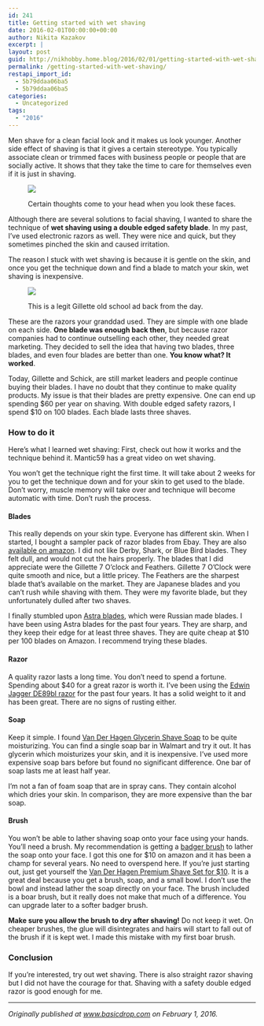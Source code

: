 ```yaml
---
id: 241
title: Getting started with wet shaving
date: 2016-02-01T00:00:00+00:00
author: Nikita Kazakov
excerpt: |
layout: post
guid: http://nikhobby.home.blog/2016/02/01/getting-started-with-wet-shaving/
permalink: /getting-started-with-wet-shaving/
restapi_import_id:
  - 5b79ddaa06ba5
  - 5b79ddaa06ba5
categories:
  - Uncategorized
tags:
  - "2016"
---
```

Men shave for a clean facial look and it makes us look younger. Another side effect of shaving is that it gives a certain stereotype. You typically associate clean or trimmed faces with business people or people that are socially active. It shows that they take the time to care for themselves even if it is just in shaving.<figure class="wp-caption"> 

![](http://nikitakazakov.com/wp-content/uploads/2018/08/6dbd6-0xteycv0jmcbkiaxc.jpg) <figcaption class="wp-caption-text">Certain thoughts come to your head when you look these faces.</figcaption></figure> 

Although there are several solutions to facial shaving, I wanted to share the technique of **wet shaving using a double edged safety blade**. In my past, I’ve used electronic razors as well. They were nice and quick, but they sometimes pinched the skin and caused irritation.

The reason I stuck with wet shaving is because it is gentle on the skin, and once you get the technique down and find a blade to match your skin, wet shaving is inexpensive.<figure class="wp-caption"> 

![](http://nikitakazakov.com/wp-content/uploads/2018/08/8925e-0bao61jpgmwlxmb3m.jpg) <figcaption class="wp-caption-text">This is a legit Gillette old school ad back from the day.</figcaption></figure> 

These are the razors your granddad used. They are simple with one blade on each side. **One blade was enough back then**, but because razor companies had to continue outselling each other, they needed great marketing. They decided to sell the idea that having two blades, three blades, and even four blades are better than one. **You know what? It worked**.

<div class="ast-oembed-container">
</div>

Today, Gillette and Schick, are still market leaders and people continue buying their blades. I have no doubt that they continue to make quality products. My issue is that their blades are pretty expensive. One can end up spending $60 per year on shaving. With double edged safety razors, I spend $10 on 100 blades. Each blade lasts three shaves.

### How to do it

Here’s what I learned wet shaving: First, check out how it works and the technique behind it. Mantic59 has a great video on wet shaving.

<div class="ast-oembed-container">
</div>

You won’t get the technique right the first time. It will take about 2 weeks for you to get the technique down and for your skin to get used to the blade. Don’t worry, muscle memory will take over and technique will become automatic with time. Don’t rush the process.

#### Blades

This really depends on your skin type. Everyone has different skin. When I started, I bought a sampler pack of razor blades from Ebay. They are also <a href="http://www.amazon.com/FEATHER-Oclock-SILVER-Blade-Sampler/dp/B004UIZFQW/ref=sr_1_4?ie=UTF8&qid=1454343092&sr=8-4&keywords=de+blades+pack" target="_blank" rel="noopener noreferrer">available on amazon</a>. I did not like Derby, Shark, or Blue Bird blades. They felt dull, and would not cut the hairs properly. The blades that I did appreciate were the Gillette 7 O’clock and Feathers. Gillette 7 O’Clock were quite smooth and nice, but a little pricey. The Feathers are the sharpest blade that’s available on the market. They are Japanese blades and you can’t rush while shaving with them. They were my favorite blade, but they unfortunately dulled after two shaves.

I finally stumbled upon <a href="http://www.amazon.com/Astra-Superior-Platinum-Personal-Healthcare/dp/B00EXPTR0W/ref=sr_1_3?ie=UTF8&qid=1454352113&sr=8-3&keywords=astra+blades" target="_blank" rel="noopener noreferrer">Astra blades</a>, which were Russian made blades. I have been using Astra blades for the past four years. They are sharp, and they keep their edge for at least three shaves. They are quite cheap at $10 per 100 blades on Amazon. I recommend trying these blades.

#### Razor

A quality razor lasts a long time. You don’t need to spend a fortune. Spending about $40 for a great razor is worth it. I’ve been using the <a href="http://www.amazon.com/gp/product/B003LW4L2W?psc=1&redirect=true&ref_=oh_aui_search_detailpage" target="_blank" rel="noopener noreferrer">Edwin Jagger DE89bl razor</a> for the past four years. It has a solid weight to it and has been great. There are no signs of rusting either.

#### Soap

Keep it simple. I found <a href="http://www.walgreens.com/store/c/van-der-hagen-deluxe-shave-soap/ID=prod1898-product?ext=gooPersonal_Care_PLA_Shave_Cream_Soaps_Foams_ampersand_Brushes_prod1898_pla&adtype=pla&kpid=sku301898&sst=e9a5c745-4cab-457d-91ab-3119fac56459" target="_blank" rel="noopener noreferrer">Van Der Hagen Glycerin Shave Soap</a> to be quite moisturizing. You can find a single soap bar in Walmart and try it out. It has glycerin which moisturizes your skin, and it is inexpensive. I’ve used more expensive soap bars before but found no significant difference. One bar of soap lasts me at least half year.

I’m not a fan of foam soap that are in spray cans. They contain alcohol which dries your skin. In comparison, they are more expensive than the bar soap.

#### Brush

You won’t be able to lather shaving soap onto your face using your hands. You’ll need a brush. My recommendation is getting a <a href="http://www.amazon.com/Valentines-Day-Gifts-Sale-Professional/dp/B016I77CJA/ref=sr_1_1?s=beauty&ie=UTF8&qid=1454343857&sr=1-1-spons&keywords=badger+brush&psc=1" target="_blank" rel="noopener noreferrer">badger brush</a> to lather the soap onto your face. I got this one for $10 on amazon and it has been a champ for several years. No need to overspend here. If you’re just starting out, just get yourself the <a href="http://www.walmart.com/ip/Van-Der-Hagen-Premium-Shave-Set-2.5-oz/10317347" target="_blank" rel="noopener noreferrer">Van Der Hagen Premium Shave Set for $10</a>. It is a great deal because you get a brush, soap, and a small bowl. I don’t use the bowl and instead lather the soap directly on your face. The brush included is a boar brush, but it really does not make that much of a difference. You can upgrade later to a softer badger brush.

**Make sure you allow the brush to dry after shaving!** Do not keep it wet. On cheaper brushes, the glue will disintegrates and hairs will start to fall out of the brush if it is kept wet. I made this mistake with my first boar brush.

### Conclusion

If you’re interested, try out wet shaving. There is also straight razor shaving but I did not have the courage for that. Shaving with a safety double edged razor is good enough for me.

* * *

_Originally published at_ <a href="http://basicdrop.com" target="_blank" rel="noopener noreferrer"><em>www.basicdrop.com</em></a> _on February 1, 2016._